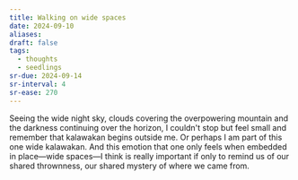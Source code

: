 ```yaml
---
title: Walking on wide spaces
date: 2024-09-10
aliases: 
draft: false
tags:
  - thoughts
  - seedlings
sr-due: 2024-09-14
sr-interval: 4
sr-ease: 270
---
```

Seeing the wide night sky, clouds covering the overpowering mountain and the darkness continuing over the horizon, I couldn't stop but feel small and remember that kalawakan begins outside me. Or perhaps I am part of this one wide kalawakan. And this emotion that one only feels when embedded in place—wide spaces—I think is really important if only to remind us of our shared thrownness, our shared mystery of where we came from.